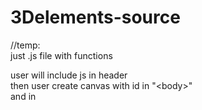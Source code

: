 # 3Delements-source
//temp:<br>
just .js file with functions<br>

user will include js in header<br>
then user create canvas with id in "\<body>"<br>
and in <script>just calling something like "button(canvas_id,caller,size,color,library)"<br>

i think it will be awesome support babylon.js and three.js - cuz more people can use it,and will have a choice<br>
and examples on codepen - usefull scenarious<br>
//
